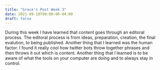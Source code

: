 ```yaml
---
title: "Grace's Post Week 3"
date: 2021-09-10T00:00:00-04:00
draft: false
---
```


During this week I have learned that content goes through an editoral process. The editoral process is from ideas, preparation, creation, the final evalution, to being published. Another thing that I learned was the human factor. I found it really cool how twitter bots throw together phrases and then throws it out which is content. Another thing that I learned is to be aware of what the tools on your computer are doing and to always stay in control. 
